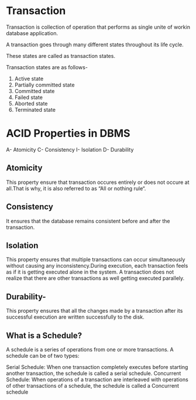 # Transaction

Transaction is collection of operation that performs as single unite of workin database application.

A transaction goes through many different states throughout its life cycle.

These states are called as transaction states.

Transaction states are as follows-
1. Active state
2. Partially committed state
3. Committed state
4. Failed state
5. Aborted state
6. Terminated state

# ACID Properties in DBMS

A- Atomicity
C- Consistency
I- Isolation
D- Durability

## Atomicity
This property ensure that transaction occures entirely or does not occure at all.That is why, it is also referred to as “All or nothing rule“.

## Consistency
It ensures that the database remains consistent before and after the transaction.

## Isolation
This property ensures that multiple transactions can occur simultaneously without causing any inconsistency.During execution, each transaction feels as if it is getting executed alone in the system.
A transaction does not realize that there are other transactions as well getting executed parallely.

##  Durability-
This property ensures that all the changes made by a transaction after its successful execution are written successfully to the disk.

## What is a Schedule?
A schedule is a series of operations from one or more transactions. A schedule can be of two types: 

Serial Schedule: When one transaction completely executes before starting another transaction, the schedule is called a serial schedule.
Concurrent Schedule: When operations of a transaction are interleaved with operations of other transactions of a schedule, the schedule is called a Concurrent schedule
    
    
    
